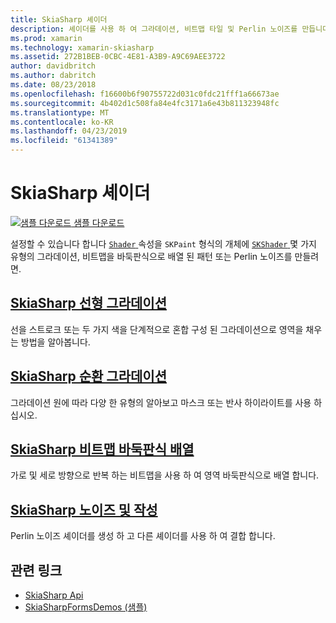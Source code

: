```yaml
---
title: SkiaSharp 셰이더
description: 셰이더를 사용 하 여 그라데이션, 비트맵 타일 및 Perlin 노이즈를 만듭니다.
ms.prod: xamarin
ms.technology: xamarin-skiasharp
ms.assetid: 272B1BEB-0CBC-4E81-A3B9-A9C69AEE3722
author: davidbritch
ms.author: dabritch
ms.date: 08/23/2018
ms.openlocfilehash: f16600b6f90755722d031c0fdc21fff1a66673ae
ms.sourcegitcommit: 4b402d1c508fa84e4fc3171a6e43b811323948fc
ms.translationtype: MT
ms.contentlocale: ko-KR
ms.lasthandoff: 04/23/2019
ms.locfileid: "61341389"
---
```

# <a name="skiasharp-shaders"></a>SkiaSharp 셰이더

[![샘플 다운로드](~/media/shared/download.png) 샘플 다운로드](https://developer.xamarin.com/samples/xamarin-forms/SkiaSharpForms/Demos/)

설정할 수 있습니다 합니다 [ `Shader` ](xref:SkiaSharp.SKPaint.Shader) 속성을 `SKPaint` 형식의 개체에 [ `SKShader` ](xref:SkiaSharp.SKShader) 몇 가지 유형의 그라데이션, 비트맵을 바둑판식으로 배열 된 패턴 또는 Perlin 노이즈를 만들려면.

## <a name="the-skiasharp-linear-gradientlinear-gradientmd"></a>[SkiaSharp 선형 그라데이션](linear-gradient.md)

선을 스트로크 또는 두 가지 색을 단계적으로 혼합 구성 된 그라데이션으로 영역을 채우는 방법을 알아봅니다.

## <a name="skiasharp-circular-gradientscircular-gradientsmd"></a>[SkiaSharp 순환 그라데이션](circular-gradients.md)

그라데이션 원에 따라 다양 한 유형의 알아보고 마스크 또는 반사 하이라이트를 사용 하십시오.

## <a name="skiasharp-bitmap-tilingbitmap-tilingmd"></a>[SkiaSharp 비트맵 바둑판식 배열](bitmap-tiling.md)

가로 및 세로 방향으로 반복 하는 비트맵을 사용 하 여 영역 바둑판식으로 배열 합니다.

## <a name="skiasharp-noise-and-composingnoisemd"></a>[SkiaSharp 노이즈 및 작성](noise.md)

Perlin 노이즈 셰이더를 생성 하 고 다른 셰이더를 사용 하 여 결합 합니다.

## <a name="related-links"></a>관련 링크

- [SkiaSharp Api](https://docs.microsoft.com/dotnet/api/skiasharp)
- [SkiaSharpFormsDemos (샘플)](https://developer.xamarin.com/samples/xamarin-forms/SkiaSharpForms/Demos/)
